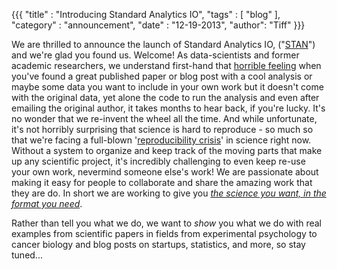 {{{
	"title" : "Introducing Standard Analytics IO",
	"tags"  : [ "blog" ],
	"category" : "announcement",
	"date" : "12-19-2013",
    "author": "Tiff"
}}}

We are thrilled to announce the launch of Standard Analytics IO,
("[STAN](http://i.imgur.com/8b8uYz6.jpg)") and we're glad you found
us. Welcome! As data-scientists and former academic researchers, we
understand first-hand that
[horrible feeling](https://24.media.tumblr.com/ed476620ab8efbb04bcd5907f4a36065/tumblr_mxsvdkIVHj1szhmd5o1_500.gif)
when you've found a great published paper or blog post with a cool
analysis or maybe some data you want to include in your own work but
it doesn't come with the original data, yet alone the code to run the
analysis and even after emailing the original author, it takes months
to hear back, if you're lucky. It's no wonder that we re-invent the
wheel all the time.  And while unfortunate, it's not horribly
surprising that science is hard to reproduce - so much so that we're
facing a full-blown
'[reproducibility crisis](http://www.nature.com/news/replication-studies-bad-copy-1.10634)'
in science right now.  Without a system to organize and keep track of
the moving parts that make up any scientific project, it's incredibly
challenging to even keep re-use your own work, nevermind someone
else's work! We are passionate about making it easy for people to
collaborate and share the amazing work that they are do. In short we
are working to give you
*[the science you want, in the format you need](http://standardanalytics.io)*.

Rather than tell you what we do, we want to *show* you what we do with
real examples from scientific papers in fields from experimental
psychology to cancer biology and blog posts on startups, statistics,
and more, so stay tuned...

